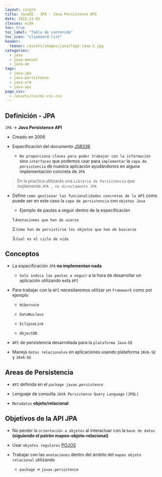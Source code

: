 ```yaml
---
layout: single
title: JavaEE - JPA - Java Persistence API
date: 2022-11-02
classes: wide
toc: true
toc_label: "Tabla de contenido"
toc_icon: "clipboard-list"
header:
  teaser: /assets/images/java/logo-java-2.jpg
categories:
  - java
  - java-manual
  - java-ee
tags:
  - java-jpa
  - java-persistence
  - java-orm
  - java-api
page_css:
  - /assets/css/mi-css.css
---
```


## Definición - JPA

 ``JPA`` → **Java Persistence API**

* Creado en 2006

* Especificación del documento [JSR338](https://jcp.org/aboutJava/communityprocess/mrel/jsr338/index.html)

  * ``No proporciona clases para poder trabajar con la información`` sino ``interfaces`` que podemos usar para ``implementar`` la ``capa de persistencia`` de nuestra aplicación ayudándonos en alguna implementación concreta de ``JPA``

> En la practica utilizarás una ``Librería de Persistencia`` que implemente ``JPA , no directamente JPA``  

* Define ``como gestionar las funcionalidades concretas de la API`` como puede ser en este caso la ``capa de persistencia`` con ``objetos Java``

  * Ejemplo de pautas a seguir dentro de la especificación

  1.``Anotaciones que han de usarse``
  
  2.``Como han de persistirse los objetos que han de buscarse``
  
  3.``Cual es el ciclo de vida``

## Conceptos

* La especificación ``JPA`` **no implementan nada**

  * ``Solo indica las pautas a seguir`` a la hora de desarrollar un aplicación utilizando esta ``API``
  
* Para trabajar con la ``API`` necesitaremos utilizar un ``framework`` como por ejemplo

  * ``Hibernate``
  
  * ``DataNucleus``
  
  * ``EclipseLink``
  
  * ``ObjectDB``

* ``API`` de persistencia desarrollada para la ``plataforma Java-EE``

* Maneja ``datos relacionales`` en aplicaciones usando plataforma ``JAVA-SE`` y ``JAVA-EE``

## Areas de Persistencia

* ``API`` definida en el ``package javax.persistence``

* Lenguaje de consulta ``JAVA Persistence Query Language`` ``(JPQL)``

* ``Metadatos`` **objeto/relacional**

## Objetivos de la API JPA

* No perder la ``orientación a objetos`` al interactuar con la ``base de datos`` **(siguiendo el patrón mapeo-objeto-relacional)**

* Usar ``objetos regulares`` [POJOS](https://rvsweb.github.io/rvs.github.io/java/java-manual/java-ee/java-pojo/)

* Trabajar con las ``anotaciones`` dentro del ámbito del ``mapeo objeto relacional`` utilizando
  
  * ``package`` → ``javax.persistence``
